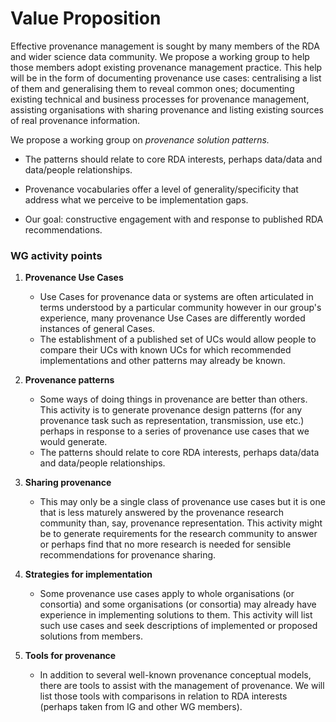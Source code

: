# Value Proposition

Effective provenance management is sought by many members of the RDA and wider science data community. We propose a working group to help those members adopt existing provenance management practice. This help will be in the form of documenting provenance use cases: centralising a list of them and generalising them to reveal common ones; documenting existing technical and business processes for provenance management, assisting organisations with sharing provenance and listing existing sources of real provenance information.

We propose a working group on *provenance solution patterns.*

- The patterns should relate to core RDA interests, perhaps data/data
  and data/people relationships.

- Provenance vocabularies offer a level of generality/specificity that address
  what we perceive to be implementation gaps.
- Our goal: constructive engagement with and response to published RDA recommendations.


### WG activity points

1. **Provenance Use Cases**
    -   Use Cases for provenance data or systems are often articulated in terms
        understood by a particular community however in our group's experience, 
        many provenance Use Cases are differently worded instances of general
        Cases.
    -   The establishment of a published set of UCs would allow people to 
        compare their UCs with known UCs for which recommended implementations
        and other patterns may already be known.

1.  **Provenance patterns**
    -   Some ways of doing things in provenance are better than others. This
        activity is to generate provenance design patterns (for any
        provenance task such as representation, transmission, use etc.)
        perhaps in response to a series of provenance use cases that we
        would generate.
    -   The patterns should relate to core
        RDA interests, perhaps data/data and data/people
        relationships.

2.  **Sharing provenance**
    -   This may only be a single class of
        provenance use cases but it is one that is less maturely
        answered by the provenance research community than, say,
        provenance representation. This activity might be to generate
        requirements for the research community to answer or perhaps
        find that no more research is needed for sensible
        recommendations for provenance sharing.

3.  **Strategies for implementation**
    -   Some provenance use cases apply
        to whole organisations (or consortia) and some organisations
        (or consortia) may already have experience in implementing
        solutions to them. This activity will list such use cases and
        seek descriptions of implemented or proposed solutions from
        members.

4.  **Tools for provenance**
    -   In addition to several well-known provenance conceptual models,
        there are tools to assist with the management of provenance. We
        will list those tools with comparisons in relation to RDA
        interests (perhaps taken from IG and other WG members).

